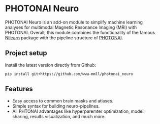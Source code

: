 # PHOTONAI Neuro
PHOTONAI Neuro is an add-on module to simplify machine learning analyses for multimodal Magnetic Resonance Imaging (MRI) 
with PHOTONAI.
Overall, this module combines the functionality of the famous [Nilearn](https://nilearn.github.io) package
with the pipeline structure of [PHOTONAI](https://photon-ai.com).

## Project setup
Install the latest version directly from Github:
```
pip install git+https://github.com/wwu-mmll/photonai_neuro
```

## Features

- Easy access to common brain masks and atlases.
- Simple syntax for building neuro-pipelines.
- All PHTONAI advantages like hyperparemter optimization, model sharing, results visualization, and much more.

